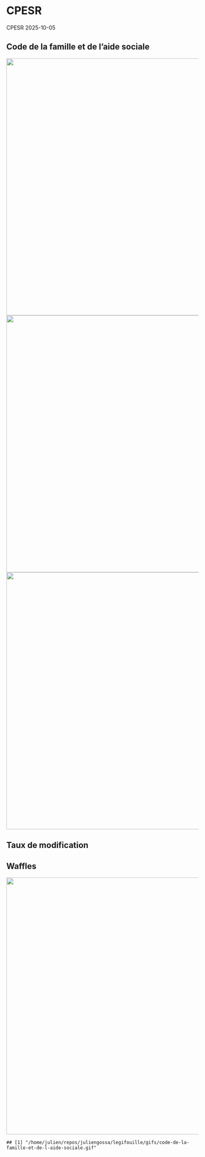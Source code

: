 CPESR
================
CPESR
2025-10-05

## Code de la famille et de l’aide sociale

<img src="/home/julien/repos/juliengossa/legifouille/codes/code-de-la-famille-et-de-l-aide-sociale/legifouille-code_files/figure-gfm/versions-1.png" width="672" />

<img src="/home/julien/repos/juliengossa/legifouille/codes/code-de-la-famille-et-de-l-aide-sociale/legifouille-code_files/figure-gfm/modifications-1.png" width="672" />
<img src="/home/julien/repos/juliengossa/legifouille/codes/code-de-la-famille-et-de-l-aide-sociale/legifouille-code_files/figure-gfm/taille_modifications-1.png" width="672" />

## Taux de modification

## Waffles

<img src="/home/julien/repos/juliengossa/legifouille/codes/code-de-la-famille-et-de-l-aide-sociale/legifouille-code_files/figure-gfm/unnamed-chunk-4-1.png" width="672" />

    ## [1] "/home/julien/repos/juliengossa/legifouille/gifs/code-de-la-famille-et-de-l-aide-sociale.gif"
